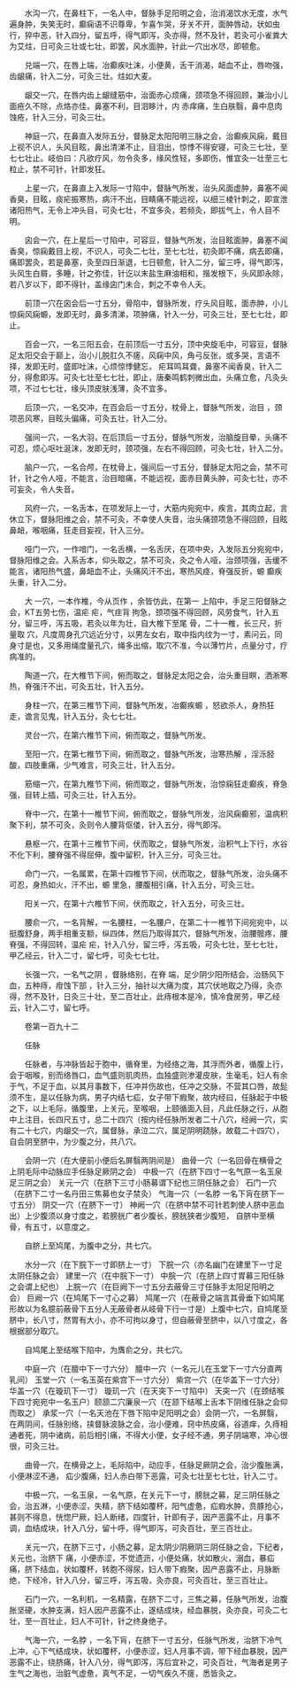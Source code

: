 <!-- { "loadSidebar": true } -->
　　水沟一穴，在鼻柱下，一名人中，督脉手足阳明之会，治消渴饮水无度，水气遍身肿，失笑无时，癫痫语不识尊卑，乍喜乍哭，牙关不开，面肿唇动，状如虫行，猝中恶，针入四分，留五呼，得气即泻，灸亦得，然不及针，若灸可小雀粪大为艾炷，日可灸三壮或七壮，即罢，风水面肿，针此一穴出水尽，即顿愈。

　　兑端一穴，在唇上端，冶癫疾吐沫，小便黄，舌干消渴，衄血不止，唇吻强，齿龈痛，针入二分，可灸三壮。炷如大麦。

　　龈交一穴，在唇内齿上龈缝筋中，治面赤心烦痛，颈项急不得回顾，兼治小儿面疮久不除，点烙亦佳，鼻塞不利，目泪眵汁，内 赤痒痛，生白肤翳，鼻中息肉蚀疮，针入三分，可灸三壮。

　　神庭一穴，在鼻直入发际五分，督脉足太阳阳明三脉之会，治癫疾风痫，戴目上视不识人，头风目眩，鼻出清涕不止，目泪出，惊悸不得安寝，可灸三七壮，至七七壮止。岐伯曰：凡欲疗风，勿令灸多，缘风性轻，多即伤，惟宜灸一壮至三七粒止，禁不可针，针即发狂。

　　上星一穴，在鼻直上入发际一寸陷中，督脉气所发，治头风面虚肿，鼻塞不闻香臭，目眩，痰疟振寒热，病汗不出，目睛痛不能远视，以细三棱针刺之，即宣泄诸阳热气，无令上冲头目，可灸七壮，不宜多灸，若频灸，即拔气上，令人目不明。

　　囟会一穴，在上星后一寸陷中，可容豆，督脉气所发，治目眩面肿，鼻塞不闻香臭，惊痫戴目上视，不识人，可灸二七壮，至七七壮，初灸即不痛，病去即痛，痛即罢灸，若是鼻塞，灸至四日渐退，七日顿愈，针入二分，留三呼，得气即泻，头风生白屑，多睡，针之弥佳，针讫以末盐生麻油相和，揩发根下，头风即永除，若八岁以下，即不得针，盖缘囟门未合，刺之不幸令人夭。

　　前顶一穴在囟会后一寸五分，骨陷中，督脉所发，疗头风目眩，面赤肿，小儿惊痫风痫螈，发即无时，鼻多清涕，项肿痛，针入一分，可灸三壮，至七七壮，即止。

　　百会一穴，一名三阳五会，在前顶后一寸五分，顶中央旋毛中，可容豆，督脉足太阳交会于巅上，治小儿脱肛久不瘥，风痫中风，角弓反张，或多哭，言语不择，发即无时，盛即吐沫，心烦惊悸健忘， 疟耳鸣耳聋，鼻塞不闻香臭，针入二分，得愈即泻。可灸七壮至七七壮，即止，唐秦鸣鹤刺微出血，头痛立愈，凡灸头项，不过七七壮，缘头顶皮肤浅薄，灸不宜多。

　　后顶一穴，一名交冲，在百会后一寸五分，枕骨上，督脉气所发，治目 ，颈项恶风寒，目眩头偏痛，可灸五壮，针入二分。

　　强间一穴，一名大羽，在后顶后一寸五分，督脉气所发，治脑旋目晕，头痛不可忍，烦心呕吐涎沫，发即无时，颈项强，左右不得回顾，可灸七壮，针入二分。

　　脑户一穴，一名合颅，在枕骨上，强间后一寸五分，督脉足太阳之会，禁不可针，针之令人哑，不能言，治目暗痛，不能远视，面赤目黄头肿，可灸七壮，亦不可妄灸，令人失音。

　　风府一穴，一名舌本，在项发际上一寸，大筋内宛宛中，疾言，其肉立起，言休立下，督脉阳维之会，禁不可灸，不幸使人失音，治头痛颈项急不得回顾，目眩鼻衄，喉咽痛，狂走目妄视，针入三分。

　　哑门一穴，一作喑门，一名舌横，一名舌厌，在项中央，入发际五分宛宛中，督脉阳维之会。入系舌本，仰头取之，禁不可灸，灸之令人哑，治颈项强，舌缓不能言，诸阳热气盛，鼻衄血不止，头痛风汗不出，寒热风痉，脊强反折，螈 癫疾头重，针入二分。

　　大 一穴，一本作椎，今从页作 ，余皆仿此，在第一 上陷中，手足三阳督脉之会，KT五劳七伤，温疟 疟，气疰背 拘急，颈项强不得回顾，风劳食气，针入五分，留三呼，泻五吸，若灸以年为壮，自大椎下至尾 骨，二十一椎，长三尺，折量取 穴，凡度周身孔穴远近分寸，以男左女右，取中指内纹为一寸，素问云，同身寸是也，又多用绳度量孔穴，绳多出缩，取穴不准，今以薄竹片，点量分寸，疗病准的。

　　陶道一穴，在大椎节下间，俯而取之，督脉足太阳之会，治头重目瞑，洒淅寒热，脊强汗不出，可灸五壮，针入五分。

　　身柱一穴，在第三椎节下间，督脉气所发，冶癫疾螈 ，怒欲杀人，身热狂走，谵言见鬼，针入五分，灸七七壮。

　　灵台一穴，在第六椎节下间，俯而取之，督脉气所发。

　　至阳一穴，在第七椎节下间，俯而取之，督脉气所发，治寒热解 ，淫泺胫酸，四肢重痛，少气难言，可灸三壮，针入五分。

　　筋缩一穴，在第九椎节下间，俯而取之，督脉气所发，治惊痫狂走癫疾，脊急强，目转上插，可灸三壮，针入五分。

　　脊中一穴，在第十一椎节下间，俯而取之，督脉气所发，治风痫癫邪，温病积聚下利，禁不可灸，灸则令人腰背伛偻，针入五分，得气即泻。

　　悬枢一穴，在第十三椎节下间，伏而取之，督脉气所发，治积气上下行，水谷不化下利，腰脊强不得屈伸，腹中留积，针入三分，可灸三壮。

　　命门一穴，一名属累，在第十四椎节下间，伏而取之，督脉气所发，治头痛不可忍，身热如火，汗不出，螈 里急，腰腹相引痛，针入五分，可灸三壮。

　　阳关一穴，在第十六椎节下间，伏而取之，针入五分，可灸三壮。

　　腰俞一穴，一名背解，一名腰柱，一名腰户，在第二十一椎节下间宛宛中，以挺腹舒身，两手相重支额，纵四体，然后乃取得其穴，督脉气所发，治腰髋疼，腰脊强，不得回转，温疟 疟，针入八分，留三呼，泻五吸，可灸七壮，至七七壮，甲乙经云，针入二寸，留七呼，可灸七七壮。

　　长强一穴，一名气之阴 ，督脉络别，在脊 端，足少阴少阳所结会，治肠风下血，五种痔，疳蚀下部 ，针入三分，抽针以大痛为度，其穴伏地取之乃得，灸亦得，然不及针，日灸三十壮，至二百壮止，此痔根本是冷，慎冷食房劳，甲乙经云，针入二寸，留七呼。

　　卷第一百九十二

　　任脉

　　任脉者，与冲脉皆起于胞中，循脊里，为经络之海，其浮而外者，循腹上行，会于咽喉，别而络唇口，血气盛则肌肉热，血独盛则渗灌皮肤，生毫毛，妇人有余于气，不足于血，以其月事数下，任冲并伤故也，任冲之交脉，不营其口唇，故髭须不生，是以任脉为病，男子内结七疝，女子带下瘕聚，故内经曰，任脉起于中极之下，以上毛际，循腹里，上关元，至喉咽，上颐循面入目，凡此任脉之行，从胞中上注目，长四尺五寸，总二十四穴（按内经任脉所发者二十八穴，经阙一穴，实有二十七穴，内龈交一穴，属督脉，承泣二穴，属足阴明跷脉，故载二十四穴），自会阴至脐中，为少腹之分，共八穴。

　　会阴一穴（在大便前小便后名屏翳两阴间是） 曲骨一穴（一名回骨在横骨之上阴毛际中动脉应手任脉足厥阴之会） 中极一穴（在脐下四寸一名气原一名玉泉足三阴之会） 关元一穴（在脐下三寸小肠募谓下纪也三阴任脉之会） 石门一穴（在脐下二寸一名丹田三焦募也女子禁灸） 气海一穴（一名脖 一名下肓在脐下一寸五分） 阴交一穴（在脐下一寸） 神阙一穴（在脐中禁不可针若刺使人脐中恶血出）上少腹须以身寸度之，若膀胱广者少腹长，膀胱狭者少腹短， 自脐中至横骨，有五寸，以意度之。

　　自脐上至鸠尾，为腹中之分，共七穴。

　　水分一穴（在下脘下一寸即脐上一寸） 下脘一穴（亦名幽门在建里下一寸足太阴任脉之会） 建里一穴（在中脘下一寸） 中脘一穴（在脐上四寸胃募三阳任脉之会谓上纪也） 上脘一穴（在巨阙下一寸五分去蔽骨三寸任脉手太阳足阳明之会） 巨阙一穴（在鸠尾下一寸心之募） 鸠尾一穴（在蔽骨之端言其骨垂下如鸠尾形故以为名臆前蔽骨下五分人无蔽骨者从岐骨下行一寸是）上腹中七穴，自鸠尾至脐中，长八寸，然胃有大小，亦不可拘以身寸，但自蔽骨至脐中，以八寸度之，各根据部分取穴。

　　自鸠尾上至结喉下陷中，为膺俞之分，共七穴。

　　中庭一穴（在膻中下一寸六分） 膻中一穴（一名元儿在玉堂下一寸六分直两乳间） 玉堂一穴（一名玉英在紫宫下一寸六分） 紫宫一穴（在华盖下一寸六分） 华盖一穴（在璇玑下一寸） 璇玑一穴（在天突下一寸陷中） 天突一穴（在颈结喉下四寸宛宛中一名玉户）颐颔二穴廉泉一穴（在颔下结喉上舌本下阴维任脉之会仰而取之） 承浆一穴（一名天池在下唇下陷中足阳明之会）会阴一穴，一名屏翳，在两阴间，任脉别络，挟督脉波脉之会，治小便难，窍中热皮痛，谷道痒，久痔相通者死，阴中诸病，前后相引痛，不得大小便，女子经不通，男子阴端寒，冲心很很，可灸三壮。

　　曲骨一穴，在横骨之上，毛际陷中，动应手，任脉足厥阴之会，治少腹胀满，小便淋涩不通， 疝少腹痛，妇人赤白带下恶露，可灸七壮至七七壮，针入二寸。

　　中极一穴，一名玉泉，一名气原，在关元下一寸，膀胱之募，足三阴任脉之会，治五淋，小便赤涩，失精，脐下结如覆杯，阳气虚惫，疝瘕水肿，贲豚抢心，甚则不得息，恍惚尸厥，妇人断绪，四度针，针即有子，因产恶露不止，月事不调，血结成块，针入八分，留十呼，得气即泻，可灸百壮，至三百壮止。

　　关元一穴，在脐下三寸，小肠之募，足太阴少阴厥阴三阴任脉之会，下纪者，关元也，治脐下 痛，小便赤涩，不觉遗沥，小便处痛，状如散火，溺血，暴疝痛，脐下结血，状如覆杯，转胞不得尿，妇人带下瘕聚，因产恶露不止，月脉断绝，下经冷，针入八分，留三呼，泻五吸，灸亦良，可灸百壮，至三百壮止。

　　石门一穴，一名利机，一名精露，在脐下二寸，三焦之募，任脉气所发，治腹胀坚硬，水肿支满，妇人因产恶露不止，遂结成块，经血暴脱，灸亦良，可灸二七壮，至一百壮止，妇人不可针，针之终身绝子。

　　气海一穴，一名脖 ，一名下肓，在脐下一寸五分，任脉气所发，治脐下冷气上冲，心下气结成块，状如覆杯，小便赤涩，妇人月事不调，带下经血暴脱，因产恶露不止，绕脐痛，针入八分，得气即泻，泻后宜补之，可灸百壮，气海者是男子生气之海也，治脏气虚惫，真气不足，一切气疾久不瘥，悉皆灸之。

